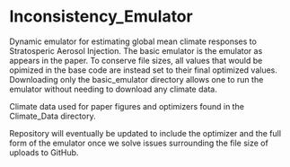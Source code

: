 # Inconsistency_Emulator
Dynamic emulator for estimating global mean climate responses to Stratosperic Aerosol Injection. The basic emulator is the emulator as appears in the paper. To conserve file sizes, all values that would be opimized in the base code are instead set to their final optimized values. Downloading only the basic_emulator directory allows one to run the emulator without needing to download any climate data.

Climate data used for paper figures and optimizers found in the Climate_Data directory. 

Repository will eventually be updated to include the optimizer and the full form of the emulator once we solve issues surrounding the file size of uploads to GitHub.
